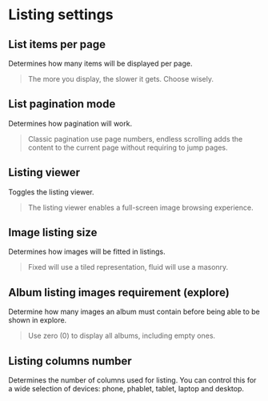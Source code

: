 # Listing settings

## List items per page

Determines how many items will be displayed per page.

> The more you display, the slower it gets. Choose wisely.

## List pagination mode

Determines how pagination will work.

> Classic pagination use page numbers, endless scrolling adds the content to the current page without requiring to jump pages.

## Listing viewer

Toggles the listing viewer.

> The listing viewer enables a full-screen image browsing experience.

## Image listing size

Determines how images will be fitted in listings.

> Fixed will use a tiled representation, fluid will use a masonry.

## Album listing images requirement (explore)

Determine how many images an album must contain before being able to be shown in explore.

> Use zero (0) to display all albums, including empty ones.

## Listing columns number

Determines the number of columns used for listing. You can control this for a wide selection of devices: phone, phablet, tablet, laptop and desktop.